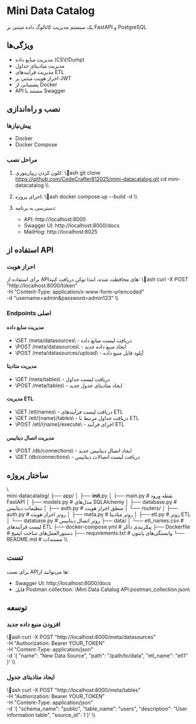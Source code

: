 ﻿# Mini Data Catalog

یک سیستم مدیریت کاتالوگ داده مبتنی بر FastAPI و PostgreSQL

## ویژگی‌ها

- مدیریت منابع داده (CSV/Dump)
- مدیریت متادیتای جداول
- مدیریت فرآیندهای ETL
- احراز هویت مبتنی بر JWT
- پشتیبانی از Docker
- API مستند با Swagger

## نصب و راه‌اندازی

### پیش‌نیازها
- Docker
- Docker Compose

### مراحل نصب
1. کلون کردن ریپازیتوری:
   \\\ash
   git clone https://github.com/CodeCrafter812025/mini-datacatalog.git
   cd mini-datacatalog
   \\\

2. اجرای پروژه:
   \\\ash
   docker compose up --build -d
   \\\

3. دسترسی به برنامه:
   - API: http://localhost:8000
   - Swagger UI: http://localhost:8000/docs
   - MailHog: http://localhost:8025

## استفاده از API

### احراز هویت
برای استفاده از API‌های محافظت شده، ابتدا توکن دریافت کنید:
\\\ash
curl -X POST "http://localhost:8000/token" \
  -H "Content-Type: application/x-www-form-urlencoded" \
  -d "username=admin&password=admin123"
\\\

### Endpoints اصلی

#### مدیریت منابع داده
- \GET /meta/datasources\ - دریافت لیست منابع داده
- \POST /meta/datasources\ - ایجاد منبع داده جدید
- \POST /meta/datasources/upload\ - آپلود فایل منبع داده

#### مدیریت متادیتا
- \GET /meta/tables\ - دریافت لیست جداول
- \POST /meta/tables\ - ایجاد متادیتای جدول جدید

#### مدیریت ETL
- \GET /etl/names\ - دریافت لیست فرآیندهای ETL
- \GET /etl/{name}/tables\ - دریافت جداول مرتبط با ETL
- \POST /etl/{name}/execute\ - اجرای فرآیند ETL

#### مدیریت اتصال دیتابیس
- \POST /db/connections\ - ایجاد اتصال دیتابیس جدید
- \GET /db/connections\ - دریافت لیست اتصالات دیتابیس

## ساختار پروژه

\\\
mini-datacatalog/
├── app/
│   ├── __init__.py
│   ├── main.py              # نقطه ورود FastAPI
│   ├── models.py            # مدل‌های SQLAlchemy
│   ├── database.py          # تنظیمات دیتابیس
│   ├── auth.py              # منطق احراز هویت
│   └── routers/
│       ├── auth.py          # روتر احراز هویت
│       ├── meta.py          # روتر متادیتا
│       ├── etl.py           # روتر ETL
│       └── database.py      # روتر اتصال دیتابیس
├── data/
│   └── etl_names.csv        # لیست فرآیندهای ETL
├── docker-compose.yml       # پیکربندی داکر
├── Dockerfile              # دستورالعمل‌های ساخت ایمیج
├── requirements.txt        # وابستگی‌های پایتون
└── README.md              # مستندات
\\\

## تست

برای تست API‌ها می‌توانید از:
- Swagger UI: http://localhost:8000/docs
- فایل Postman collection: \Mini Data Catalog API.postman_collection.json\

## توسعه

### افزودن منبع داده جدید
\\\ash
curl -X POST "http://localhost:8000/meta/datasources" \
  -H "Authorization: Bearer YOUR_TOKEN" \
  -H "Content-Type: application/json" \
  -d '{
    "name": "New Data Source",
    "path": "/path/to/data",
    "etl_name": "etl1"
  }'
\\\

### ایجاد متادیتای جدول
\\\ash
curl -X POST "http://localhost:8000/meta/tables" \
  -H "Authorization: Bearer YOUR_TOKEN" \
  -H "Content-Type: application/json" \
  -d '{
    "schema_name": "public",
    "table_name": "users",
    "description": "User information table",
    "source_id": 1
  }'
\\\


